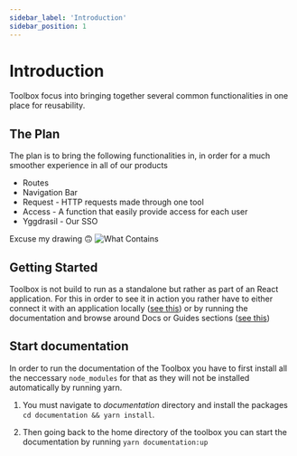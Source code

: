 ```yaml
---
sidebar_label: 'Introduction'
sidebar_position: 1
---
```


# Introduction

Toolbox focus into bringing together several common functionalities in one place for reusability.

## The Plan

The plan is to bring the following functionalities in, in order for a much smoother experience in all of our products

* Routes
* Navigation Bar
* Request - HTTP requests made through one tool
* Access - A function that easily provide access for each user
* Yggdrasil - Our SSO

Excuse my drawing 🙃
![What Contains](/img/Toolbox-graph.jpeg)

## Getting Started

Toolbox is not build to run as a standalone but rather as part of an React application. For this in order to see it in action
you rather have to either connect it with an application locally ([see this](/docs/maintenance)) or by running the documentation
and browse around Docs or Guides sections ([see this](/docs/intro#start-documentation))


## Start documentation

In order to run the documentation of the Toolbox you have to first install all the neccessary `node_modules` for that as they will not 
be installed automatically by running yarn.

1) You must navigate to *documentation* directory and install the packages `cd documentation && yarn install`.

2) Then going back to the home directory of the toolbox you can start the documentation by running `yarn documentation:up`

